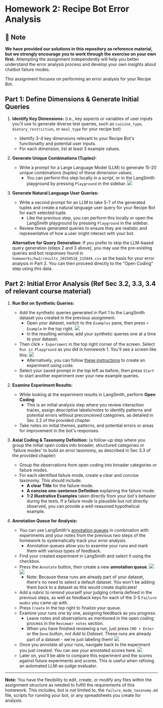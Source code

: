 # Homework 2: Recipe Bot Error Analysis

## 📝 Note

**We have provided our solutions in this repository as reference material, but we strongly encourage you to work through the exercise on your own first.** Attempting the assignment independently will help you better understand the error analysis process and develop your own insights about chatbot failure modes.

This assignment focuses on performing an error analysis for your Recipe Bot.

## Part 1: Define Dimensions & Generate Initial Queries

1.  **Identify Key Dimensions:** (i.e., key aspects or variables of user inputs you'll use to generate diverse test queries, such as `cuisine_type`, `dietary_restriction`, or `meal_type` for your recipe bot)
    *   Identify 3-4 key dimensions relevant to your Recipe Bot's functionality and potential user inputs.
    *   For each dimension, list at least 3 example values.

2.  **Generate Unique Combinations (Tuples):**
    *   Write a prompt for a Large Language Model (LLM) to generate 15-20 unique combinations (tuples) of these dimension values.
        *   You can perform this step locally in a script, or in the LangSmith playground by pressing `Playground` in the sidebar.
        ![](./imgs/prompt_engineer.png)

3.  **Generate Natural Language User Queries:**
    *   Write a second prompt for an LLM to take 5-7 of the generated tuples and create a natural language user query for your Recipe Bot for each selected tuple.
        *   Like the previous step, you can perform this locally or open the LangSmith playground by pressing `Playground` in the sidebar.
    *   Review these generated queries to ensure they are realistic and representative of how a user might interact with your bot.

    **Alternative for Query Generation:** If you prefer to skip the LLM-based query generation (steps 2 and 3 above), you may use the pre-existing queries and bot responses found in `homeworks/hw2/results_20250518_215844.csv` as the basis for your error analysis in Part 2. You can then proceed directly to the "Open Coding" step using this data.

## Part 2: Initial Error Analysis (Ref Sec 3.2, 3.3, 3.4 of relevant course material)

1.  **Run Bot on Synthetic Queries:**
    *   Add the synthetic queries generated in Part 1 to the LangSmith dataset you created in the previous assignment.
        *   Open your dataset, switch to the `Examples` pane, then press `+ Example` in the top right.
        ![](./imgs/add_examples.png)
        *   In the resulting window, add your synthetic queries one at a time to your dataset.
    *   Then click `+ Experiment` in the top right corner of the screen. Select `Run in Playground` as you did in homework 1. You'll see a screen like this:
        ![](./imgs/experiment-playground.png)
        *   Alternatively, you can follow [these instructions](https://docs.smith.langchain.com/evaluation) to create an experiment using code.
    *   Select your saved prompt in the top left as before, then press `Start` to start another experiment over your new example queries.

2.  **Examine Experiment Results:**
    *   While looking at the experiment results in LangSmith, perform **Open Coding**
        *   This is an initial analysis step where you review interaction traces, assign descriptive labels/notes to identify patterns and potential errors without preconceived categories, as detailed in Sec 3.2 of the provided chapter
    *   Take notes on initial themes, patterns, and potential errors or areas for improvement in the bot's responses.
    
3.  **Axial Coding & Taxonomy Definition:** (a follow-up step where you group the initial open codes into broader, structured categories or 'failure modes' to build an error taxonomy, as described in Sec 3.3 of the provided chapter)
    *   Group the observations from open coding into broader categories or failure modes.
    *   For each identified failure mode, create a clear and concise taxonomy. This should include:
        *   **A clear Title** for the failure mode.
        *   **A concise one-sentence Definition** explaining the failure mode.
        *   **1-2 Illustrative Examples** taken directly from your bot's behavior during the tests. If a failure mode is plausible but not directly observed, you can provide a well-reasoned hypothetical example.

4.  **Annotation Queue for Analysis:**
    *   You can use LangSmith's [annotation queues](https://docs.smith.langchain.com/evaluation/how_to_guides/annotation_queues) in combination with experiments and your notes from the previous two steps of the homework to systematically track your error analysis.
        *   Annotation queues allow you to examine your runs and mark them with various types of feedback.
    *   Find your created experiment in LangSmith and select it using the checkbox.
    *   Press the `Annotate` button, then create a new **annotation queue**.
            ![](./imgs/annotate_experiment.png)
            ![](./imgs/create_queue.png)
        *   Note: Because these runs are already part of your dataset, there's no need to select a default dataset. You won't be adding them back to a dataset as this would create duplicates!
    *   Add a rubric to remind yourself your judging criteria defined in the previous steps, as well as feedback keys for each of the 3-5 `Failure modes` you came up with.
    *   Press `Create` in the top right to finalize your queue.
    *   Examine your runs one by one, assigning feedback as you progress.
        *   Leave notes and observations as mentioned in the open coding process in the `Reviewer notes` section.
        *   When you have finished reviewing a run, just press `CMD + Enter` or the `Done` button, *not Add to Dataset*. These runs are already part of a dataset - we're just labeling them!
            ![](./imgs/queue_view.png)
    *   Once you annotate all your runs, navigate back to the experiment you just created. You can see your annotated scores here.
            ![](./imgs/experiment_with_scores.png)
    *   Later on, you'll be able to compare this experiment and the scores against future experiments and scores. This is useful when refining an automated LLM-as-judge evaluator.

---

**Note:** You have the flexibility to edit, create, or modify any files within the assignment structure as needed to fulfill the requirements of this homework. This includes, but is not limited to, the `failure_mode_taxonomy.md` file, scripts for running your bot, or any spreadsheets you create for analysis.